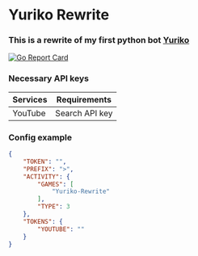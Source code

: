 # Yuriko Rewrite

### This is a rewrite of my first python bot [Yuriko](https://github.com/LordApple/Yuriko)
[![Go Report Card](https://goreportcard.com/badge/github.com/lordapple/yuriko-rewrite)](https://goreportcard.com/report/github.com/lordapple/yuriko-rewrite)

### Necessary API keys
| Services | Requirements |
| -------- | ------------ |
| YouTube | Search API key |

### Config example

```json
{
    "TOKEN": "",
    "PREFIX": ">",
    "ACTIVITY": {
        "GAMES": [
            "Yuriko-Rewrite"
        ],
        "TYPE": 3
    },
    "TOKENS": {
        "YOUTUBE": ""
    }
}
```
